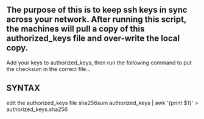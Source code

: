 
## The purpose of this is to keep ssh keys in sync across your network. After running this script, the machines will pull a copy of this authorized_keys file and over-write the local copy.

Add your keys to authorized_keys, then run the following command to put the checksum in the correct file...

## SYNTAX
edit the authorized_keys file
sha256sum authorized_keys | awk '{print $1}' > authorized_keys.sha256
